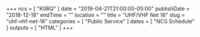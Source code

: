 +++
ncs = [ "K0RQ" ]
date = "2019-04-21T21:00:00-05:00"
publishDate = "2018-12-18"
endTime = ""
location = ""
title = "UHF/VHF Net 16"
slug = "uhf-vhf-net-16"
categories = [ "Public Service" ]
dates = [ "NCS Schedule" ]
outputs = [ "HTML" ]
+++
